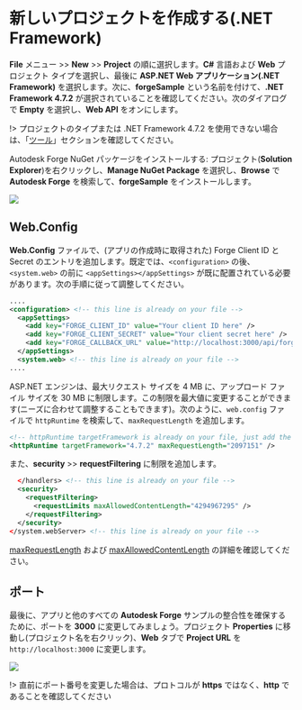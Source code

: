 # 新しいプロジェクトを作成する(.NET Framework)

**File** メニュー >> **New** >> **Project** の順に選択します。**C#** 言語および **Web** プロジェクト タイプを選択し、最後に **ASP.NET Web アプリケーション(.NET Framework)** を選択します。次に、**forgeSample** という名前を付けて、**.NET Framework 4.7.2** が選択されていることを確認してください。次のダイアログで **Empty** を選択し、**Web API** をオンにします。

!> プロジェクトのタイプまたは .NET Framework 4.7.2 を使用できない場合は、「[ツール](/ja-JP/environment/tools/net)」セクションを確認してください。

Autodesk Forge NuGet パッケージをインストールする: プロジェクト(**Solution Explorer**)を右クリックし、**Manage NuGet Package** を選択し、**Browse** で **Autodesk Forge** を検索して、**forgeSample** をインストールします。 

![](_media/net/create_project_webapi.gif) 

## Web.Config

**Web.Config** ファイルで、(アプリの作成時に取得された) Forge Client ID と Secret のエントリを追加します。既定では、`<configuration>` の後、`<system.web>` の前に `<appSettings></appSettings>` が既に配置されている必要があります。次の手順に従って調整してください。

```xml
....
<configuration> <!-- this line is already on your file -->
  <appSettings>
    <add key="FORGE_CLIENT_ID" value="Your client ID here" />
    <add key="FORGE_CLIENT_SECRET" value="Your client secret here" />
    <add key="FORGE_CALLBACK_URL" value="http://localhost:3000/api/forge/callback/oauth" />
  </appSettings>
  <system.web> <!-- this line is already on your file -->
....
```

ASP.NET エンジンは、最大リクエスト サイズを 4 MB に、アップロード ファイル サイズを 30 MB に制限します。この制限を最大値に変更することができます(ニーズに合わせて調整することもできます)。次のように、`web.config` ファイルで `httpRuntime` を検索して、`maxRequestLength` を追加します。

```xml
<!-- httpRuntime targetFramework is already on your file, just add the maxRequestLength -->
<httpRuntime targetFramework="4.7.2" maxRequestLength="2097151" />
```

また、**security** >> **requestFiltering** に制限を追加します。

```xml
  </handlers> <!-- this line is already on your file -->
  <security>
    <requestFiltering>
      <requestLimits maxAllowedContentLength="4294967295" />
    </requestFiltering>
  </security>
</system.webServer> <!-- this line is already on your file -->
```

[maxRequestLength](https://msdn.microsoft.com/en-us/library/system.web.configuration.httpruntimesection.maxrequestlength.aspx) および [maxAllowedContentLength](https://msdn.microsoft.com/en-us/library/ms689462.aspx) の詳細を確認してください。 

## ポート

最後に、アプリと他のすべての **Autodesk Forge** サンプルの整合性を確保するために、ポートを **3000** に変更してみましょう。プロジェクト **Properties** に移動し(プロジェクト名を右クリック)、**Web** タブで **Project URL** を `http://localhost:3000` に変更します。

![](_media/net/port.png)

!> 直前にポート番号を変更した場合は、プロトコルが **https** ではなく、**http** であることを確認してください

 

